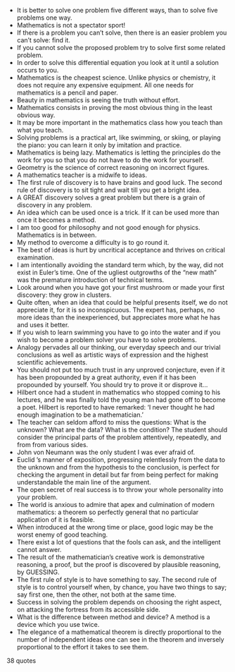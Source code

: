  - It is better to solve one problem five different ways, than to solve five problems one way.
 - Mathematics is not a spectator sport!
 - If there is a problem you can’t solve, then there is an easier problem you can’t solve: find it.
 - If you cannot solve the proposed problem try to solve first some related problem.
 - In order to solve this differential equation you look at it until a solution occurs to you.
 - Mathematics is the cheapest science. Unlike physics or chemistry, it does not require any expensive equipment. All one needs for mathematics is a pencil and paper.
 - Beauty in mathematics is seeing the truth without effort.
 - Mathematics consists in proving the most obvious thing in the least obvious way.
 - It may be more important in the mathematics class how you teach than what you teach.
 - Solving problems is a practical art, like swimming, or skiing, or playing the piano: you can learn it only by imitation and practice.
 - Mathematics is being lazy. Mathematics is letting the principles do the work for you so that you do not have to do the work for yourself.
 - Geometry is the science of correct reasoning on incorrect figures.
 - A mathematics teacher is a midwife to ideas.
 - The first rule of discovery is to have brains and good luck. The second rule of discovery is to sit tight and wait till you get a bright idea.
 - A GREAT discovery solves a great problem but there is a grain of discovery in any problem.
 - An idea which can be used once is a trick. If it can be used more than once it becomes a method.
 - I am too good for philosophy and not good enough for physics. Mathematics is in between.
 - My method to overcome a difficulty is to go round it.
 - The best of ideas is hurt by uncritical acceptance and thrives on critical examination.
 - I am intentionally avoiding the standard term which, by the way, did not exist in Euler’s time. One of the ugliest outgrowths of the “new math” was the premature introduction of technical terms.
 - Look around when you have got your first mushroom or made your first discovery: they grow in clusters.
 - Quite often, when an idea that could be helpful presents itself, we do not appreciate it, for it is so inconspicuous. The expert has, perhaps, no more ideas than the inexperienced, but appreciates more what he has and uses it better.
 - If you wish to learn swimming you have to go into the water and if you wish to become a problem solver you have to solve problems.
 - Analogy pervades all our thinking, our everyday speech and our trivial conclusions as well as artistic ways of expression and the highest scientific achievements.
 - You should not put too much trust in any unproved conjecture, even if it has been propounded by a great authority, even if it has been propounded by yourself. You should try to prove it or disprove it...
 - Hilbert once had a student in mathematics who stopped coming to his lectures, and he was finally told the young man had gone off to become a poet. Hilbert is reported to have remarked: ‘I never thought he had enough imagination to be a mathematician.’
 - The teacher can seldom afford to miss the questions: What is the unknown? What are the data? What is the condition? The student should consider the principal parts of the problem attentively, repeatedly, and from from various sides.
 - John von Neumann was the only student I was ever afraid of.
 - Euclid ’s manner of exposition, progressing relentlessly from the data to the unknown and from the hypothesis to the conclusion, is perfect for checking the argument in detail but far from being perfect for making understandable the main line of the argument.
 - The open secret of real success is to throw your whole personality into your problem.
 - The world is anxious to admire that apex and culmination of modern mathematics: a theorem so perfectly general that no particular application of it is feasible.
 - When introduced at the wrong time or place, good logic may be the worst enemy of good teaching.
 - There exist a lot of questions that the fools can ask, and the intelligent cannot answer.
 - The result of the mathematician’s creative work is demonstrative reasoning, a proof, but the proof is discovered by plausible reasoning, by GUESSING.
 - The first rule of style is to have something to say. The second rule of style is to control yourself when, by chance, you have two things to say; say first one, then the other, not both at the same time.
 - Success in solving the problem depends on choosing the right aspect, on attacking the fortress from its accessible side.
 - What is the difference between method and device? A method is a device which you use twice.
 - The elegance of a mathematical theorem is directly proportional to the number of independent ideas one can see in the theorem and inversely proportional to the effort it takes to see them.

38 quotes